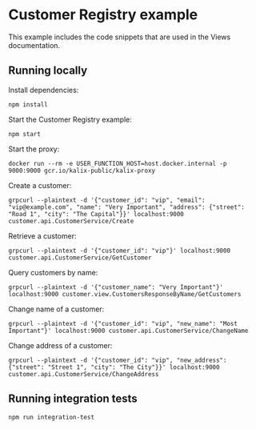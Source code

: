 # Customer Registry example

This example includes the code snippets that are used in the Views documentation.

## Running locally

Install dependencies:

```
npm install
```

Start the Customer Registry example:

```
npm start
```

Start the proxy:

```
docker run --rm -e USER_FUNCTION_HOST=host.docker.internal -p 9000:9000 gcr.io/kalix-public/kalix-proxy
```

Create a customer:

```
grpcurl --plaintext -d '{"customer_id": "vip", "email": "vip@example.com", "name": "Very Important", "address": {"street": "Road 1", "city": "The Capital"}}' localhost:9000  customer.api.CustomerService/Create
```

Retrieve a customer:

```
grpcurl --plaintext -d '{"customer_id": "vip"}' localhost:9000  customer.api.CustomerService/GetCustomer
```

Query customers by name:

```
grpcurl --plaintext -d '{"customer_name": "Very Important"}' localhost:9000 customer.view.CustomersResponseByName/GetCustomers
```

Change name of a customer:

```
grpcurl --plaintext -d '{"customer_id": "vip", "new_name": "Most Important"}' localhost:9000 customer.api.CustomerService/ChangeName
```

Change address of a customer:

```
grpcurl --plaintext -d '{"customer_id": "vip", "new_address": {"street": "Street 1", "city": "The City"}}' localhost:9000 customer.api.CustomerService/ChangeAddress
```


## Running integration tests

```
npm run integration-test
```
